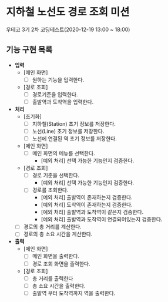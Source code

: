 # 지하철 노선도 경로 조회 미션
우테코 3기 2차 코딩테스트(2020-12-19 13:00 ~ 18:00) 

## 기능 구현 목록
* **입력**
  + [메인 화면]
    - [ ] 원하는 기능을 입력한다.
  + [경로 조회] 
    - [ ] 경로기준을 입력한다.
    - [ ] 출발역과 도착역을 입력한다.
* **처리**
  + [초기화]
    + [ ] 지하철(Station) 초기 정보를 저장한다.
    + [ ] 노선(Line) 초기 정보를 저장한다.
    + [ ] 노선에 연결된 역 초기 정보를 저장한다.
  + [메인 화면]
    - [ ] 메인 화면의 메뉴를 선택한다.
      - [예외 처리] 선택 가능한 기능인지 검증한다.
  + [경로 조회]
    + [ ] 경로 기준을 선택한다.
      - [예외 처리] 선택 가능한 기능인지 검증한다.
    + [ ] 경로를 조회한다.
      - [예외 처리] 출발역이 존재하는지 검증한다.
      - [예외 처리] 도착역이 존재하는지 검증한다.
      - [예외 처리] 출발역과 도착역이 같은지 검증한다.
      - [예외 처리] 출발역과 도착역이 연결되어있는지 검증한다.
  + [ ] 경로의 총 거리를 계산한다.
  + [ ] 경로의 총 소요 시간을 계산한다.
* **출력**
  + [메인 화면]
    - [ ] 메인 화면을 출력한다.
    - [ ] 경로 조회 화면을 출력한다.
  + [경로 조회]
    - [ ] 총 거리를 출력한다
    - [ ] 총 소요 시간을 출력한다.
    - [ ] 출발역 부터 도착역까지 역을 출력한다.